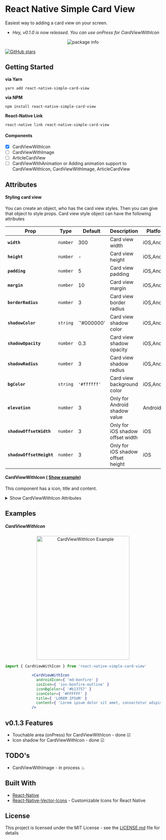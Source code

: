 # React Native Simple Card View

Easiest way to adding a card view on your screen.

- *Hey, v0.1.0 is now released. You can use onPress for CardViewWithIcon*

<p align="center"><img src="https://nodei.co/npm/react-native-simple-card-view.png?downloads=true&downloadRank=true&stars=true" alt="package info" /></p>

[![GitHub stars](https://img.shields.io/github/stars/talut/react-native-simple-card-view.svg?style=social&label=Stars&style=flat-square)](https://github.com/talut/react-native-simple-card-view)

## Getting Started

**via Yarn**

```
yarn add react-native-simple-card-view
```

**via NPM**

```
npm install react-native-simple-card-view
```

**React-Native Link**

```
react-native link react-native-simple-card-view
```

#### Components

- [x] CardViewWithIcon
- [ ] CardViewWithImage
- [ ] ArticleCardView
- [ ] CardViewWithAnimation or Adding animation support to CardViewWithIcon, CardViewWithImage, ArticleCardView

## Attributes

#### Styling card view

You can create an object, who has the card view styles.
Then you can give that object to style props. Card view style object can have the following attributes

| Prop | Type | Default | Description | Platform |
|---|---|---|---|---|
|**`width`**|`number`| 300 | Card view width |iOS,Android|
|**`height`**|`number`| - | Card view height |iOS,Android|
|**`padding`**|`number`| 5 | Card view padding |iOS,Android|
|**`margin`**|`number`| 10 | Card view margin |iOS,Android|
|**`borderRadius`**|`number`| 3 | Card view border radius|iOS,Android|
|**`shadowColor`**|`string`| `'#000000' | Card view shadow color |iOS,Android|
|**`shadowOpacity`**|`number`| 0.3 | Card view shadow opacity |iOS,Android|
|**`shadowRadius`**|`number`| 3 | Card view shadow radius |iOS,Android|
|**`bgColor`**|`string`| `'#ffffff'` | Card view background color |iOS,Android|
|**`elevation`**|`number`| 3 | Only for Android shadow value  |Android|
|**`shadowOffsetWidth`**|`number`| 3 | Only for iOS shadow offset width  |iOS|
|**`shadowOffsetHeight`**|`number`| 3 | Only for iOS shadow offset height  |iOS|

#### CardViewWithIcon ( [Show example](#cardviewwithicon))

This component has a icon, title and content.

<details>
  <summary>Show CardViewWithIcon Attributes</summary>

  | Prop | Type | Default | Description | Platform |
  |---|---|---|---|---|
  |**`iosIcon`**|`string`| ios-bonfire-outline | Card view icon name, icon list : [ionicons](https://ionicframework.com/docs/ionicons/) |iOS|
  |**`androidIcon`**|`string`| md-bonfire | Card view icon name, icon list : [ionicons](https://ionicframework.com/docs/ionicons/) |Android|
  |**`iconColor`**|`string`| `#FFFFFF` | Icon color - (hex, rgba, rgb) |iOS,Android|
  |**`withBorder`**|`boolean`| false | Add a border to icon |iOS,Android|
  |**`roundedIconBg`**|`boolean`| true | For making rounded background  |iOS,Android|
  |**`borderColor`**|`string`| - | Icon border color - (hex, rgba, rgb) |iOS,Android|
  |**`borderWidth`**|`number`| - | Icon border width |iOS,Android|
  |**`withBackground`**|`boolean`| true | Set background color for icon|iOS,Android|
  |**`iconBgColor`**|`string`| `#5E35B1` | Icon background color - (hex, rgba, rgb)|iOS,Android|
  |**`title`**|`string`| - | Card view title |iOS,Android|
  |**`titleTextAlign`**|`string`| center | Card view title text align |iOS,Android|
  |**`titleFontWeight`**|`string`| bold | Card view title font weight |iOS,Android|
  |**`titleFontSize`**|`number`| 14 | Card view title font size |iOS,Android|
  |**`titlePaddingBottom`**|`number`| 10 | Card view title padding bottom|iOS,Android|
  |**`titlePaddingTop`**|`number`| - | Card view title padding top |iOS,Android|
  |**`titlePaddingLeft`**|`number`| - | Card view title padding left |iOS,Android|
  |**`titlePaddingRight`**|`number`| - | Card view title padding right |iOS,Android|
  |**`contentFontWeight`**|`string`| 300 | Card view content font weight  |iOS,Android|
  |**`contentTextAlign`**|`string`| justify | Card view content text align |iOS,Android|
  |**`contentFontSize`**|`number`| 12 | Card view content font size |iOS,Android|
  |**`contentPaddingLeft`**|`number`| 10 | Card view content padding left  |iOS,Android|
  |**`contentPaddingRight`**|`number`| 10 | Card view content padding right  |iOS,Android|
  |**`contentPaddingBottom`**|`number`| 10 | Card view content padding bottom  |iOS,Android|
  |**`contentPaddingTop`**|`number`| - | Card view content padding top props  |iOS,Android|
  |**`onPress`**|`func`| - | onPress function |iOS,Android|

</details>


## Examples

##### CardViewWithIcon
<p align="center"><img width="300" height="400" src="https://s9.postimg.org/748niqban/card_View_With_Icon.png" alt="CardViewWithIcon Example" /></p>


```jsx
import { CardViewWithIcon } from 'react-native-simple-card-view'
```

```jsx
            <CardViewWithIcon
              androidIcon={ 'md-bonfire' }
              iosIcon={ 'ios-bonfire-outline' }
              iconBgColor={ '#b13757' }
              iconColor={ '#FFFFFF' }
              title={ 'LOREM IPSUM' }
              content={ 'Lorem ipsum dolor sit amet, consectetur adipiscing elit' }
            />
```
## v0.1.3 Features

- Touchable area (onPress) for CardViewWithIcon - done ☑
- Icon shadow for CardViewWithIcon - done ☑

## TODO's

  - CardViewWithImage - in process ♨

## Built With

* [React-Native](https://facebook.github.io/react-native/)
* [React-Native-Vector-Icons](https://github.com/oblador/react-native-vector-icons) - Customizable Icons for React Native

## License

This project is licensed under the MIT License - see the [LICENSE.md](LICENSE.md) file for details

